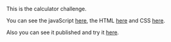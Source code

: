 This is the calculator challenge.

You can see the javaScript [here](https://github.com/IMartinMenendez/Calculator-challenge/blob/master/index.js), the HTML [here](https://github.com/IMartinMenendez/Calculator-challenge/blob/master/index.html) and CSS [here](https://github.com/IMartinMenendez/Calculator-challenge/blob/master/style.css).

Also you can see it published and try it [here](https://imartinmenendez.github.io/Calculator-challenge/).
